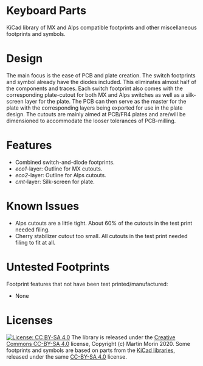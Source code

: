 # Keyboard Parts
KiCad library of MX and Alps compatible footprints and other miscellaneous footprints and symbols.

# Design
The main focus is the ease of PCB and plate creation. The switch footprints and symbol already have the diodes included. This eliminates almost half of the components and traces. Each switch footprint also comes with the corresponding plate-cutout for both MX and Alps switches as well as a silk-screen layer for the plate. The PCB can then serve as the master for the plate with the corresponding layers being exported for use in the plate design. The cutouts are mainly aimed at PCB/FR4 plates and are/will be dimensioned to accommodate the looser tolerances of PCB-milling.

# Features
* Combined switch-and-diode footprints.
* *eco1*-layer: Outline for MX cutouts.
* *eco2*-layer: Outline for Alps cutouts.
* *cmt*-layer: Silk-screen for plate.

# Known Issues
* Alps cutouts are a little tight. About 60% of the cutouts in the test print needed filing.
* Cherry stabilizer cutout too small. All cutouts in the test print needed filing to fit at all.

# Untested Footprints
Footprint features that not have been test printed/manufactured:
* None

# Licenses
[![License: CC BY-SA 4.0](https://i.creativecommons.org/l/by-sa/4.0/88x31.png)](https://creativecommons.org/licenses/by-sa/4.0/)
The library is released under the [Creative Commons CC-BY-SA 4.0](https://creativecommons.org/licenses/by-sa/4.0/legalcode) license, Copyright (c) Martin Morin 2020.
Some footprints and symbols are based on parts from the [KiCad libraries](https://kicad-pcb.org/libraries/), released under the same [CC-BY-SA 4.0](https://creativecommons.org/licenses/by-sa/4.0/legalcode) license.
